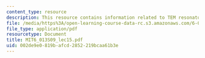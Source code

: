 ```yaml
---
content_type: resource
description: This resource contains information related to TEM resonators.
file: /media/https%3A/open-learning-course-data-rc.s3.amazonaws.com/6-013-electromagnetics-and-applications-spring-2009/002de9e0819bafcd2852219bcaa61b3e_MIT6_013S09_lec15.pdf
file_type: application/pdf
resourcetype: Document
title: MIT6_013S09_lec15.pdf
uid: 002de9e0-819b-afcd-2852-219bcaa61b3e
---
```

